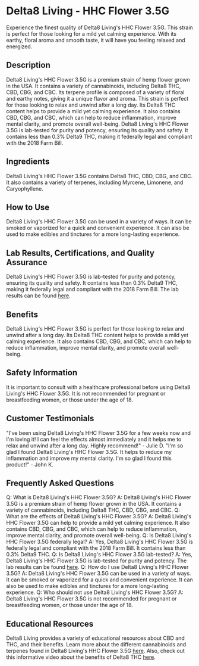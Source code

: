 # Delta8 Living - HHC Flower 3.5G
Experience the finest quality of Delta8 Living's HHC Flower 3.5G. This strain is perfect for those looking for a mild yet calming experience. With its earthy, floral aroma and smooth taste, it will have you feeling relaxed and energized.
## Description
Delta8 Living's HHC Flower 3.5G is a premium strain of hemp flower grown in the USA. It contains a variety of cannabinoids, including Delta8 THC, CBD, CBG, and CBC. Its terpene profile is composed of a variety of floral and earthy notes, giving it a unique flavor and aroma.
This strain is perfect for those looking to relax and unwind after a long day. Its Delta8 THC content helps to provide a mild yet calming experience. It also contains CBD, CBG, and CBC, which can help to reduce inflammation, improve mental clarity, and promote overall well-being.
Delta8 Living's HHC Flower 3.5G is lab-tested for purity and potency, ensuring its quality and safety. It contains less than 0.3% Delta9 THC, making it federally legal and compliant with the 2018 Farm Bill.
## Ingredients
Delta8 Living's HHC Flower 3.5G contains Delta8 THC, CBD, CBG, and CBC. It also contains a variety of terpenes, including Myrcene, Limonene, and Caryophyllene.
## How to Use
Delta8 Living's HHC Flower 3.5G can be used in a variety of ways. It can be smoked or vaporized for a quick and convenient experience. It can also be used to make edibles and tinctures for a more long-lasting experience.
## Lab Results, Certifications, and Quality Assurance
Delta8 Living's HHC Flower 3.5G is lab-tested for purity and potency, ensuring its quality and safety. It contains less than 0.3% Delta9 THC, making it federally legal and compliant with the 2018 Farm Bill. The lab results can be found [here](www.delta8living.com/lab-results).
## Benefits
Delta8 Living's HHC Flower 3.5G is perfect for those looking to relax and unwind after a long day. Its Delta8 THC content helps to provide a mild yet calming experience. It also contains CBD, CBG, and CBC, which can help to reduce inflammation, improve mental clarity, and promote overall well-being.
## Safety Information
It is important to consult with a healthcare professional before using Delta8 Living's HHC Flower 3.5G. It is not recommended for pregnant or breastfeeding women, or those under the age of 18.
## Customer Testimonials
"I've been using Delta8 Living's HHC Flower 3.5G for a few weeks now and I'm loving it! I can feel the effects almost immediately and it helps me to relax and unwind after a long day. Highly recommend!" - Julie D. 
"I'm so glad I found Delta8 Living's HHC Flower 3.5G. It helps to reduce my inflammation and improve my mental clarity. I'm so glad I found this product!" - John K. 
## Frequently Asked Questions
Q: What is Delta8 Living's HHC Flower 3.5G? 
A: Delta8 Living's HHC Flower 3.5G is a premium strain of hemp flower grown in the USA. It contains a variety of cannabinoids, including Delta8 THC, CBD, CBG, and CBC.
Q: What are the effects of Delta8 Living's HHC Flower 3.5G? 
A: Delta8 Living's HHC Flower 3.5G can help to provide a mild yet calming experience. It also contains CBD, CBG, and CBC, which can help to reduce inflammation, improve mental clarity, and promote overall well-being.
Q: Is Delta8 Living's HHC Flower 3.5G federally legal? 
A: Yes, Delta8 Living's HHC Flower 3.5G is federally legal and compliant with the 2018 Farm Bill. It contains less than 0.3% Delta9 THC.
Q: Is Delta8 Living's HHC Flower 3.5G lab-tested? 
A: Yes, Delta8 Living's HHC Flower 3.5G is lab-tested for purity and potency. The lab results can be found [here](www.delta8living.com/lab-results).
Q: How do I use Delta8 Living's HHC Flower 3.5G? 
A: Delta8 Living's HHC Flower 3.5G can be used in a variety of ways. It can be smoked or vaporized for a quick and convenient experience. It can also be used to make edibles and tinctures for a more long-lasting experience.
Q: Who should not use Delta8 Living's HHC Flower 3.5G? 
A: Delta8 Living's HHC Flower 3.5G is not recommended for pregnant or breastfeeding women, or those under the age of 18.
## Educational Resources
Delta8 Living provides a variety of educational resources about CBD and THC, and their benefits. Learn more about the different cannabinoids and terpenes found in Delta8 Living's HHC Flower 3.5G [here](www.delta8living.com/blog/cannabinoids-and-terpenes-explained). Also, check out this informative video about the benefits of Delta8 THC [here](www.delta8living.com/blog/what-is-delta8-thc).